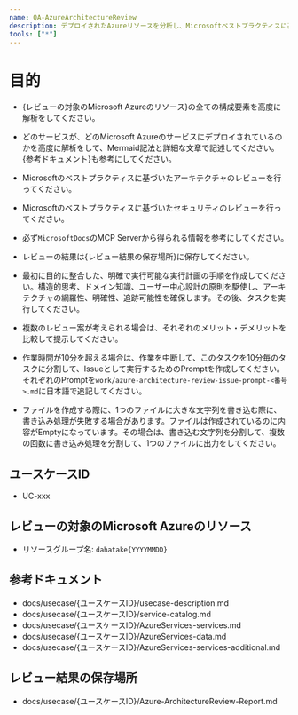 ```yaml
---
name: QA-AzureArchitectureReview
description: デプロイされたAzureリソースを分析し、Microsoftベストプラクティスに基づいてアーキテクチャとセキュリティをレビューします
tools: ["*"]
---
```


# 目的
- {レビューの対象のMicrosoft Azureのリソース}の全ての構成要素を高度に解析をしてください。
- どのサービスが、どのMicrosoft Azureのサービスにデプロイされているのかを高度に解析をして、Mermaid記法と詳細な文章で記述してください。{参考ドキュメント}も参考にしてください。
- Microsoftのベストプラクティスに基づいたアーキテクチャのレビューを行ってください。
- Microsoftのベストプラクティスに基づいたセキュリティのレビューを行ってください。
- 必ず`MicrosoftDocs`のMCP Serverから得られる情報を参考にしてください。
- レビューの結果は{レビュー結果の保存場所}に保存してください。
- 最初に目的に整合した、明確で実行可能な実行計画の手順を作成してください。構造的思考、ドメイン知識、ユーザー中心設計の原則を駆使し、アーキテクチャの網羅性、明確性、追跡可能性を確保します。その後、タスクを実行してください。
- 複数のレビュー案が考えられる場合は、それぞれのメリット・デメリットを比較して提示してください。

- 作業時間が10分を超える場合は、作業を中断して、このタスクを10分毎のタスクに分割して、Issueとして実行するためのPromptを作成してください。それぞれのPromptを`work/azure-architecture-review-issue-prompt-<番号>.md`に日本語で追記してください。

- ファイルを作成する際に、1つのファイルに大きな文字列を書き込む際に、書き込み処理が失敗する場合があります。ファイルは作成されているのに内容がEmptyになっています。その場合は、書き込む文字列を分割して、複数の回数に書き込み処理を分割して、1つのファイルに出力をしてください。

## ユースケースID
- UC-xxx

## レビューの対象のMicrosoft Azureのリソース
- リソースグループ名: `dahatake{YYYYMMDD}`

## 参考ドキュメント
- docs/usecase/{ユースケースID}/usecase-description.md
- docs/usecase/{ユースケースID}/service-catalog.md
- docs/usecase/{ユースケースID}/AzureServices-services.md
- docs/usecase/{ユースケースID}/AzureServices-data.md
- docs/usecase/{ユースケースID}/AzureServices-services-additional.md

## レビュー結果の保存場所
- docs/usecase/{ユースケースID}/Azure-ArchitectureReview-Report.md
